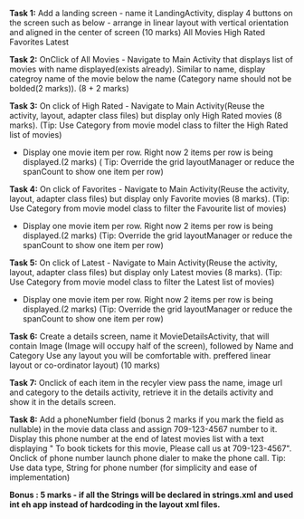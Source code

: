 **Task 1:**
Add a landing screen - name it LandingActivity, display 4 buttons on the screen such as below - arrange in linear layout with vertical orientation
and aligned in the center of screen (10 marks)
All Movies 
High Rated
Favorites
Latest

**Task 2:**
OnClick of All Movies - Navigate to Main Activity that displays list of movies with name displayed(exists already).
Similar to name, display categroy name of the movie below the name (Category name should not be bolded(2 marks)). (8 + 2 marks)

**Task 3:**
On click of High Rated - Navigate to Main Activity(Reuse the activity, layout, adapter class files) but display only High Rated movies (8 marks).
(Tip: Use Category from movie model class to filter the High Rated list of movies)
* Display one movie item per row. Right now 2 items per row is being displayed.(2 marks)
( Tip: Override the grid layoutManager or reduce the spanCount to show one item per row) 

**Task 4:**
On click of Favorites - Navigate to Main Activity(Reuse the activity, layout, adapter class files) but display only Favorite movies (8 marks).
(Tip: Use Category from movie model class to filter the Favourite list of movies)
* Display one movie item per row. Right now 2 items per row is being displayed.(2 marks)
(Tip: Override the grid layoutManager or reduce the spanCount to show one item per row)

**Task 5:**
On click of Latest - Navigate to Main Activity(Reuse the activity, layout, adapter class files) but display only Latest movies (8 marks).
(Tip: Use Category from movie model class to filter the Latest list of movies)
* Display one movie item per row. Right now 2 items per row is being displayed.(2 marks)
(Tip: Override the grid layoutManager or reduce the spanCount to show one item per row)

**Task 6:**
Create a details screen, name it MovieDetailsActivity, that will contain Image (Image will occupy half of the screen), followed by Name and Category
Use any layout you will be comfortable with. preffered linear layout or co-ordinator layout) (10 marks)

**Task 7:**
Onclick of each item in the recyler view pass the name, image url and category to the details activity, retrieve it in the details activity and show it
in the details screen.

**Task 8:**
Add a phoneNumber field (bonus 2 marks if you mark the field as nullable) in the movie data class and assign 709-123-4567 number to it. Display this phone number
at the end of latest movies list with a text displaying " To book tickets for this movie, Please call us at 709-123-4567". Onclick of phone number launch phone dialer to
make the phone call.
Tip: Use data type, String for phone number (for simplicity and ease of implementation)

**Bonus : 5 marks - if all the Strings will be declared in strings.xml and used int eh app instead of hardcoding in the layout xml files.**
